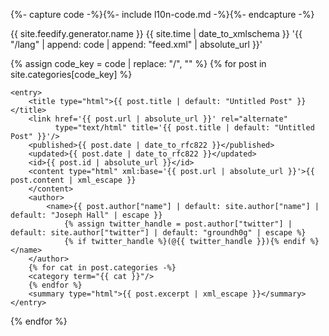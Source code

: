 <?xml version="1.0" encoding="utf-8"?>

{%- capture code -%}{%- include l10n-code.md -%}{%- endcapture -%}

<feed xmlns="http://www.w3.org/2005/Atom">
    <generator uri="{{ site.feedify.generator.uri }}" version="{{ site.feedify.generator.version }}">{{ site.feedify.generator.name }}</generator>
    <link href='{{ "/lang" | append: code | append: "feed.xml" | absolute_url }}' rel="self" type="application/atom+xml"/>
    <link href='{{ "/" | absolute_url }}' rel="alternate" type="text/html"/>
    <updated>{{ site.time | date_to_xmlschema }}</updated>
    <id>'{{ "/lang" | append: code | append: "feed.xml" | absolute_url }}'</id>
    <title type="html">{{ site.feedify.generator.home }}</title>

{% assign code_key = code | replace: "/", "" %}
{% for post in site.categories[code_key] %}

    <entry>
        <title type="html">{{ post.title | default: "Untitled Post" }}</title>
        <link href='{{ post.url | absolute_url }}' rel="alternate"
              type="text/html" title='{{ post.title | default: "Untitled Post" }}'/>
        <published>{{ post.date | date_to_rfc822 }}</published>
        <updated>{{ post.date | date_to_rfc822 }}</updated>
        <id>{{ post.id | absolute_url }}</id>
        <content type="html" xml:base='{{ post.url | absolute_url }}'>{{ post.content | xml_escape }}
        </content>
        <author>
            <name>{{ post.author["name"] | default: site.author["name"] | default: "Joseph Hall" | escape }}
                {% assign twitter_handle = post.author["twitter"] | default: site.author["twitter"] | default: "groundh0g" | escape %}
                {% if twitter_handle %}(@{{ twitter_handle }}){% endif %}</name>
        </author>
        {% for cat in post.categories -%}
        <category term="{{ cat }}"/>
        {% endfor %}
        <summary type="html">{{ post.excerpt | xml_escape }}</summary>
    </entry>

{% endfor %}

</feed>